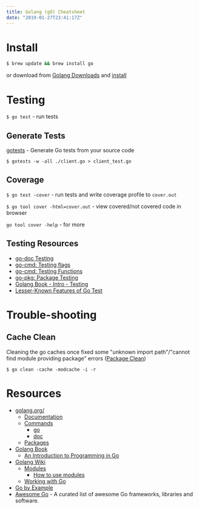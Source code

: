 ```yaml
---
title: Golang (gO) Cheatsheet
date: "2019-01-27T23:41:17Z"
---
```


# Install

```bash
$ brew update && brew install go
```

or download from [Golang Downloads](https://golang.org/dl/) and [install](https://golang.org/doc/install)

# Testing

`$ go test` - run tests

## Generate Tests

[gotests](https://github.com/cweill/gotests/) - Generate Go tests from your source code

`$ gotests -w -all ./client.go > client_test.go`

## Coverage

`$ go test -cover` - run tests and write coverage profile to `cover.out`

`$ go tool cover -html=cover.out` - view covered/not covered code in browser

`go tool cover -help` - for more

## Testing Resources

- [go-doc Testing](https://golang.org/doc/code.html#Testing)
- [go-cmd: Testing flags](https://golang.org/cmd/go/#hdr-Testing_flags)
- [go-cmd: Testing Functions](https://golang.org/cmd/go/#hdr-Testing_functions)
- [go-pkg: Package Testing](https://golang.org/pkg/testing/)
- [Golang Book - Intro - Testing](https://www.golang-book.com/books/intro/12)
- [Lesser-Known Features of Go Test](https://splice.com/blog/lesser-known-features-go-test/)

# Trouble-shooting

## Cache Clean

Cleaning the go caches once fixed some "unknown import path"/"cannot find module providing package" errors ([Package Clean](https://golang.org/pkg/cmd/go/internal/clean/))

`$ go clean -cache -modcache -i -r`

# Resources

- [golang.org/](https://golang.org/)
  - [Documentation](https://golang.org/doc/)
  - [Commands](https://golang.org/cmd/)
    - [go](https://golang.org/cmd/go/)
    - [doc](https://golang.org/cmd/doc/)
  - [Packages](https://golang.org/pkg/)
- [Golang Book](https://www.golang-book.com/)
  - [An Introduction to Programming in Go](https://www.golang-book.com/books/intro)
- [Golang Wiki](https://github.com/golang/go/wiki)
  - [Modules](https://github.com/golang/go/wiki/Modules)
    - [How to use modules](https://github.com/golang/go/wiki/Modules#how-to-use-modules)
  - [Working with Go](https://github.com/golang/go/wiki#working-with-go)
- [Go by Example](https://gobyexample.com/)
- [Awesome Go](https://github.com/avelino/awesome-go) - A curated list of awesome Go frameworks, libraries and software.
